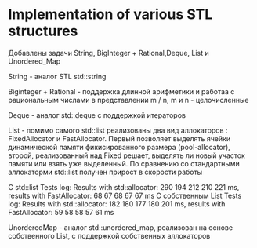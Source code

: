 # Implementation of various STL structures

Добавлены задачи String, BigInteger + Rational,Deque, List и Unordered_Map

String - аналог STL std::string

Biginteger + Rational - поддержка длинной арифметики и работаа с рациональным числами в представлении m / n, m и n - целочисленные

Deque - аналог std::deque с поддержкой итераторов

List - помимо самого std::list реализованы два вид аллокаторов : FixedAllocator и FastAllocator. Первый позволяет выделять ячейки динамической памяти 
фикисированного размера (pool-allocator), второй, реализованный над Fixed решает, выделять ли новый участок памяти или взять уже выделенный. По сравнению со стандартными аллокаторми std::list получен прирост в скорости работы 


C std::list
Tests log: Results with std::allocator: 290 194 212 210 221  ms, results with FastAllocator: 68 67 68 67 67  ms
С собственным List
Tests log: Results with std::allocator: 182 180 177 180 201  ms, results with FastAllocator: 59 58 58 57 61  ms 

UnorderedMap - аналог std::unordered_map, реализован на основе собственного List, с поддержкой собственных аллокаторов
